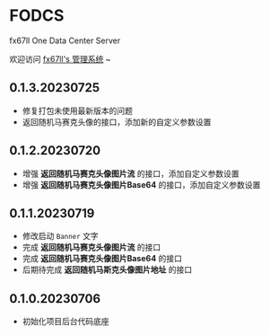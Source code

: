 # FODCS
fx67ll One Data Center Server

欢迎访问 [fx67ll's 管理系统](https://vip.fx67ll.com) ~

## 0.1.3.20230725
* 修复打包未使用最新版本的问题  
* 返回随机马赛克头像的接口，添加新的自定义参数设置

## 0.1.2.20230720
* 增强 **返回随机马赛克头像图片流** 的接口，添加自定义参数设置
* 增强 **返回随机马赛克头像图片Base64** 的接口，添加自定义参数设置

## 0.1.1.20230719
* 修改启动 `Banner` 文字
* 完成 **返回随机马赛克头像图片流** 的接口
* 完成 **返回随机马赛克头像图片Base64** 的接口
* 后期待完成 **返回随机马斯克头像图片地址** 的接口  

## 0.1.0.20230706
* 初始化项目后台代码底座  